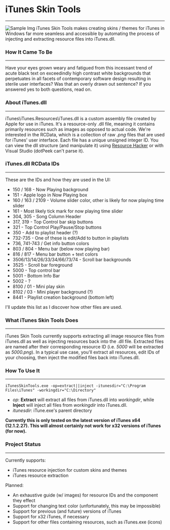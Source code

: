# iTunes Skin Tools
--------------
![Sample Img](https://github.com/Apophenic/iTunes-Skin-Tools/blob/master/iTunesSkinTools/res/sample/sample.jpg)
iTunes Skin Tools makes creating skins / themes for iTunes in Windows far more seamless and accessible by automating
the process of injecting and extracting resource files into iTunes.dll.

### How It Came To Be
---------------------
Have your eyes grown weary and fatigued from this incessant trend of acute black text on exceedindly high contrast white
backgrounds that perpetuates in all facets of contemporary software design resulting in sterile user interfaces? Was
 that an overly drawn out sentence?
If you answered yes to both questions, read on.

### About iTunes.dll
----------------
iTunes\iTunes.Resources\iTunes.dll is a custom assembly file created by Apple for use in iTunes. It's a resource-only
 .dll file, meaning it contains primarily resources such as images as opposed to actual code. We're interested in the
 RCData, which is a collection of raw _.png_ files that are used for iTunes' user interface. Each file has a unique
 unsigned integer ID. You can view the dll structure (and manipulate it) using [Resource Hacker](http://www.angusj.com/resourcehacker/#download)
 or with Visual Studio (dotPeek can't parse it).

### iTunes.dll RCData IDs
-------------------------
These are the IDs and how they are used in the UI:
* 150 / 168 - Now Playing background
* 151 - Apple logo in Now Playing box
* 160 / 163 / 2109 - Volume slider color, other is likely for now playing time slider
* 161 - Most likely tick mark for now playing time slider
* 304, 305 - Song Column Header
* 317, 319 - Top Control bar skip buttons
* 321 - Top Control Play/Pause/Stop buttons
* 350 - Add to playlist header (?)
* 732-735 - One of these is edit/Add to button in playlists
* 736, 741-743 / Get info button colors
* 803 / 804 - Menu bar (below now playing bar)
* 816 / 817 - Menu bar button + text colors
* 3506/13/14/26/33/34/66/73/74 - Scroll bar backgrounds
* 3525 - Scroll bar foreground
* 5000 - Top control bar
* 5001 - Bottom Info Bar
* 5002 - ?
* 8100 / 01 - Mini play skin
* 8102 / 03 - Mini player background (?)
* 8441 - Playlist creation background (bottom left)

I'll update this list as I discover how other files are used.

### What iTunes Skin Tools Does
---------------------------
iTunes Skin Tools currently supports extracting all image resource files from iTunes.dll as well as injecting resources
back into the .dll file. Extracted files are named after their corresponding resource ID (i.e. _5000_ will be
extracted as _5000.png_). In a typical use case, you'll extract all resources, edit IDs of your choosing, then inject
the modified files back into iTunes.dll.

### How To Use It
-----------------
```iTunesSkinTools.exe -op=extract||inject -itunesdir="C:\Program Files\iTunes" -workingdir="C:\Directory"```
* _op_: __Extract__ will extract all files from iTunes.dll into _workingdir_, while __Inject__ will inject all
files from _workingdir_ into iTunes.dll.
* _itunesdir_: iTune.exe's parent directory

__Currently this is only tested on the latest version of iTunes x64 (12.1.2.27). This will almost certainly not work
for x32 versions of iTunes (for now).__

### Project Status
------------------
Currently supports:
* iTunes resource injection for custom skins and themes
* iTunes resource extraction

Planned:
* An exhaustive guide (w/ images) for resource IDs and the component they effect
* Support for changing text color (unfortunately, this may be impossible)
* Support for previous (and future) versions of iTunes
* Support for x32 iTunes, if necessary
* Support for other files containing resources, such as iTunes.exe (icons)